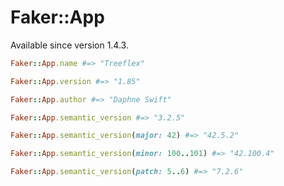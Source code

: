 # Faker::App

Available since version 1.4.3.

```ruby
Faker::App.name #=> "Treeflex"

Faker::App.version #=> "1.85"

Faker::App.author #=> "Daphne Swift"

Faker::App.semantic_version #=> "3.2.5"

Faker::App.semantic_version(major: 42) #=> "42.5.2"

Faker::App.semantic_version(minor: 100..101) #=> "42.100.4"

Faker::App.semantic_version(patch: 5..6) #=> "7.2.6"
```
